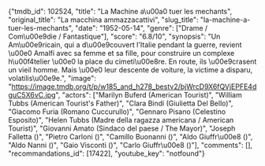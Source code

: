 {"tmdb_id": 102524, "title": "La Machine a\u00a0 tuer les mechants", "original_title": "La macchina ammazzacattivi", "slug_title": "la-machine-a-tuer-les-mechants", "date": "1952-05-14", "genre": ["Drame / Com\u00e9die / Fantastique"], "score": "6.8/10", "synopsis": "Un Am\u00e9ricain, qui a d\u00e9couvert l'Italie pendant la guerre, revient \u00e0 Amalfi avec sa femme et sa fille, pour construire un complexe h\u00f4telier \u00e0 la place du cimeti\u00e8re. En route, ils \u00e9crasent un vieil homme. Mais \u00e0 leur descente de voiture, la victime a disparu, volatilis\u00e9e.", "image": "https://image.tmdb.org/t/p/w185_and_h278_bestv2/bjWrcD9X6fQVjEPFE4dguC5X6vC.jpg", "actors": ["Marilyn Buferd (American Tourist)", "William Tubbs (American Tourist's Father)", "Clara Bindi (Giulietta Del Bello)", "Giacomo Furia (Romano Cuccurullo)", "Gennaro Pisano (Celestino Esposito)", "Helen Tubbs (Madre della ragazza americana / American Tourist)", "Giovanni Amato (Sindaco del paese / The Mayor)", "Joseph Falletta ()", "Pietro Carloni ()", "Camillo Buonanni ()", "Aldo Giuffr\u00e8 ()", "Aldo Nanni ()", "Gaio Visconti ()", "Carlo Giuffr\u00e8 ()"], "comments": [], "recommandations_id": [17422], "youtube_key": "notfound"}